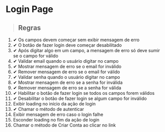 # Login Page

> ## Regras
1. ✔ Os campos devem começar sem exibir mensagem de erro
2. ✔ O botão de fazer login deve começar desabilitado
3. ✔ Após digitar algo em um campo, a mensagem de erro só deve sumir se o campo for válido
4. ✔ Validar email quando o usuário digitar no campo
5. ✔ Mostrar mensagem de erro se o email for inválido
6. ✔ Remover mensagem de erro se o email for válido
7. ✔ Validar senha quando o usuário digitar no campo
8. ✔ Mostrar mensagem de erro se a senha for inválida
9. ✔ Remover mensagem de erro se a senha for válida
10. ✔ Habilitar o botão de fazer login se todos os campos forem válidos
11. ✔ Desabilitar o botão de fazer login se algum campo for inválido
12. Exibir loading no início da ação de login
13. ✔ Chamar o método de autenticar
14. Exibir mensagem de erro caso o login falhe
15. Esconder loading no fim da ação de login
16. Chamar o método de Criar Conta ao clicar no link
